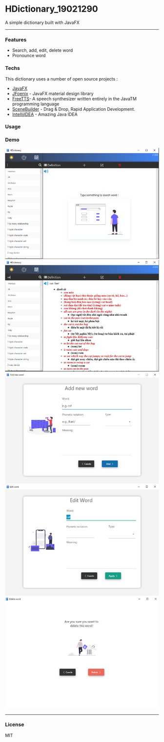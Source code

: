 # HDictionary_19021290

A simple dictionary built with JavaFX

---

### Features

- Search, add, edit, delete word
- Pronounce word

### Techs

This dictionary uses a number of open source projects :

- [JavaFX](https://openjfx.io/)
- [JFoenix](http://www.jfoenix.com/) - JavaFX material design library
- [FreeTTS](https://freetts.sourceforge.io/)- A speech synthesizer written entirely in the JavaTM programming language
- [SceneBuilder](https://gluonhq.com/products/scene-builder/) - Drag & Drop, Rapid Application Development.
- [IntellijIDEA](https://www.jetbrains.com/idea/) - Amazing Java IDEA

### Usage

### Demo

![](src/main/resources/demo_photos/1.PNG)
![](src/main/resources/demo_photos/2.PNG)
![](src/main/resources/demo_photos/3.PNG)
![](src/main/resources/demo_photos/4.PNG)
![](src/main/resources/demo_photos/5.PNG)

---

### License

MIT
